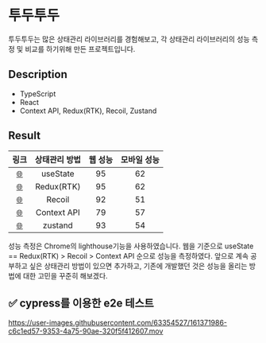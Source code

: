 # 투두투두

투두투두는 많은 상태관리 라이브러리를 경험해보고, 각 상태관리 라이브러리의 성능 측정 및 비교를 하기위해 만든 프로젝트입니다.

## Description

- TypeScript
- React
- Context API, Redux(RTK), Recoil, Zustand

## Result

|                                             링크                                              | 상태관리 방법 | 웹 성능 | 모바일 성능 |
| :-------------------------------------------------------------------------------------------: | :-----------: | :-----: | :---------: |
| <a href="https://github.com/hyunjinee/todo/tree/master/react_usestate" target="_blank">🌐</a> |   useState    |   95    |     62      |
| <a href="https://github.com/hyunjinee/todo/tree/master/react_usestate" target="_blank">🌐</a> |  Redux(RTK)   |   95    |     62      |
|  <a href="https://github.com/hyunjinee/todo/tree/master/react_recoil" target="_blank">🌐</a>  |    Recoil     |   92    |     51      |
| <a href="https://github.com/hyunjinee/todo/tree/master/react_usestate" target="_blank">🌐</a> |  Context API  |   79    |     57      |
| <a href="https://github.com/hyunjinee/todo/tree/master/react_zustand" target="_blank">🌐</a>  |    zustand    |   93    |     54      |

성능 측정은 Chrome의 lighthouse기능을 사용하였습니다.
웹을 기준으로 useState == Redux(RTK) > Recoil > Context API 순으로 성능을 측정하였다. 앞으로 계속 공부하고 싶은 상태관리 방법이 있으면 추가하고, 기존에 개발했던 것은 성능을 올리는 방법에 대한 고민을 꾸준히 해보겠다.

## ✅ cypress를 이용한 e2e 테스트

https://user-images.githubusercontent.com/63354527/161371986-c6c1ed57-9353-4a75-90ae-320f5f412607.mov
